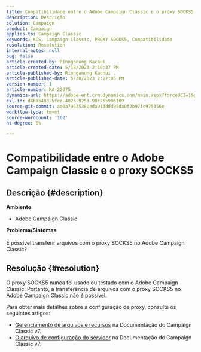 ```yaml
---
title: Compatibilidade entre o Adobe Campaign Classic e o proxy SOCKS5
description: Descrição
solution: Campaign
product: Campaign
applies-to: Campaign Classic
keywords: KCS, Campaign Classic, PROXY SOCKS5, Compatibilidade
resolution: Resolution
internal-notes: null
bug: false
article-created-by: Rinnganung Kachui .
article-created-date: 5/18/2023 2:10:37 PM
article-published-by: Rinnganung Kachui .
article-published-date: 5/30/2023 2:27:05 PM
version-number: 1
article-number: KA-22075
dynamics-url: https://adobe-ent.crm.dynamics.com/main.aspx?forceUCI=1&pagetype=entityrecord&etn=knowledgearticle&id=b10cebbe-85f5-ed11-8848-6045bd0063aa
exl-id: d4bab483-5fee-4023-9253-90c255906109
source-git-commit: aa6a79635380eda913ddd95da0f2b97fc975356e
workflow-type: tm+mt
source-wordcount: '102'
ht-degree: 6%

---
```


# Compatibilidade entre o Adobe Campaign Classic e o proxy SOCKS5

## Descrição {#description}

<b>Ambiente</b>
- Adobe Campaign Classic

<b>Problema/Sintomas</b><br><br>É possível transferir arquivos com o proxy SOCKS5 no Adobe Campaign Classic?<br>

## Resolução {#resolution}


O proxy SOCKS5 nunca foi usado ou testado com o Adobe Campaign Classic. Portanto, a transferência de arquivos com o proxy SOCKS5 no Adobe Campaign Classic não é possível.

Para obter mais detalhes sobre a configuração de proxy, consulte os seguintes artigos:

- [Gerenciamento de arquivos e recursos](https://experienceleague.adobe.com/docs/campaign-classic/using/installing-campaign-classic/additional-configurations/file-res-management.html) na Documentação do Campaign Classic v7.
- [O arquivo de configuração do servidor](https://experienceleague.adobe.com/docs/campaign-classic/using/installing-campaign-classic/appendices/the-server-configuration-file.html) na Documentação do Campaign Classic v7.
